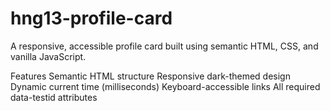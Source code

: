 # hng13-profile-card

A responsive, accessible profile card built using semantic HTML, CSS, and vanilla JavaScript.

Features
Semantic HTML structure
Responsive dark-themed design
Dynamic current time (milliseconds)
Keyboard-accessible links
All required data-testid attributes
